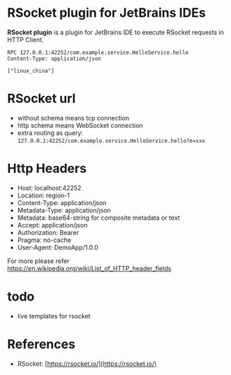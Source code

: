 RSocket plugin for JetBrains IDEs
===================

<!-- Plugin description -->
**RSocket plugin** is a plugin for JetBrains IDE to execute RSocket requests in HTTP Client.

```
RPC 127.0.0.1:42252/com.example.service.HelloService.hello
Content-Type: application/json

["linux_china"]
```

<!-- Plugin description end -->

# RSocket url

* without schema means tcp connection
* http schema means WebSocket connection
* extra routing as query: `127.0.0.1:42252/com.example.service.HelloService.hello?e=xxx`
                                  
# Http Headers
             
* Host: localhost:42252
* Location: region-1
* Content-Type: application/json
* Metadata-Type: application/json
* Metadata: base64-string for composite metadata or text
* Accept: application/json
* Authorization: Bearer <token>
* Pragma: no-cache
* User-Agent: DemoApp/1.0.0

For more please refer https://en.wikipedia.org/wiki/List_of_HTTP_header_fields

# todo

* live templates for rsocket

# References

* RSocket: [https://rsocket.io/](https://rsocket.io/)
